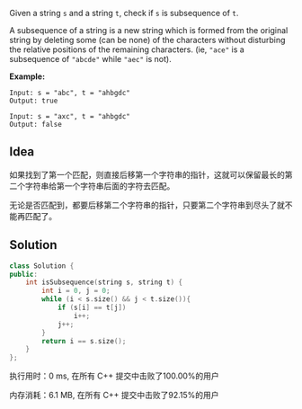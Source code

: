 Given a string `s` and a string `t`, check if `s` is subsequence of `t`.

A subsequence of a string is a new string which is formed from the original string by deleting some (can be none) of the characters without disturbing the relative positions of the remaining characters. (ie, `"ace"` is a subsequence of `"abcde"` while `"aec"` is not).

**Example:**
```
Input: s = "abc", t = "ahbgdc"
Output: true

Input: s = "axc", t = "ahbgdc"
Output: false
```

## Idea

如果找到了第一个匹配，则直接后移第一个字符串的指针，这就可以保留最长的第二个字符串给第一个字符串后面的字符去匹配。

无论是否匹配到，都要后移第二个字符串的指针，只要第二个字符串到尽头了就不能再匹配了。

## Solution

```c++
class Solution {
public:
    int isSubsequence(string s, string t) {
        int i = 0, j = 0;
        while (i < s.size() && j < t.size()){
            if (s[i] == t[j])
                i++;
            j++;    
        }
        return i == s.size();
    }
};
```

执行用时：0 ms, 在所有 C++ 提交中击败了100.00%的用户

内存消耗：6.1 MB, 在所有 C++ 提交中击败了92.15%的用户
